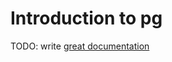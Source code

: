 # Introduction to pg

TODO: write [great documentation](http://jacobian.org/writing/what-to-write/)
